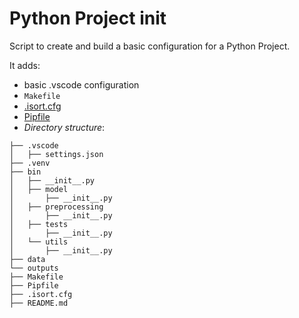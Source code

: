 # Python Project init

Script to create and build a basic configuration for a Python Project.

 It adds:
-  basic .vscode configuration
-  `Makefile`
-  [.isort.cfg](https://github.com/PyCQA/isort)
-  [Pipfile](https://pipenv-fork.readthedocs.io/en/latest/)
-  *Directory structure*:

```text
├── .vscode
│   ├── settings.json
├── .venv
├── bin
│   ├── __init__.py
│   ├── model
│       ├── __init__.py
│   ├── preprocessing
│       ├── __init__.py
│   ├── tests
│       ├── __init__.py
│   └── utils
│       ├── __init__.py
├── data
└── outputs
├── Makefile
├── Pipfile
├── .isort.cfg
├── README.md
```

